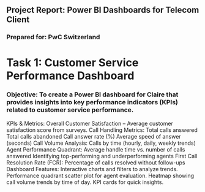 <h2>Project Report: Power BI Dashboards for Telecom Client</h2>
<h3>Prepared for: PwC Switzerland</h3>
<h1>Task 1: Customer Service Performance Dashboard</h1>
<h3>Objective: To create a Power BI dashboard for Claire that provides insights into key performance indicators (KPIs) related to customer service performance.</h3>
KPIs & Metrics:
Overall Customer Satisfaction – Average customer satisfaction score from surveys.
Call Handling Metrics:
Total calls answered
Total calls abandoned
Call answer rate (%)
Average speed of answer (seconds)
Call Volume Analysis:
Calls by time (hourly, daily, weekly trends)
Agent Performance Quadrant:
Average handle time vs. number of calls answered
Identifying top-performing and underperforming agents
First Call Resolution Rate (FCR):
Percentage of calls resolved without follow-ups
Dashboard Features:
Interactive charts and filters to analyze trends.
Performance quadrant scatter plot for agent evaluation.
Heatmap showing call volume trends by time of day.
KPI cards for quick insights.

